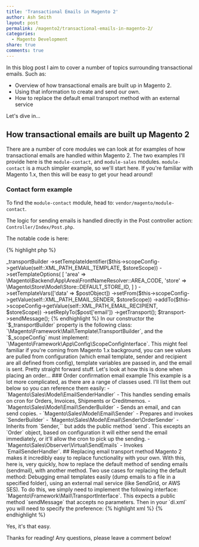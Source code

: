 ```yaml
---
title: 'Transactional Emails in Magento 2'
author: Ash Smith
layout: post
permalink: /magento2/transactional-emails-in-magento-2/
categories:
  - Magento Development
share: true
comments: true
---
```


In this blog post I aim to cover a number of topics surrounding transactional emails. Such as:

- Overview of how transactional emails are built up in Magento 2.
- Using that information to create and send our own.
- How to replace the default email transport method with an external service

Let's dive in...

## How transactional emails are built up Magento 2

There are a number of core modules we can look at for examples of how transactional emails are handled within Magento 2. The two examples I'll provide here is the `module-contact`, and `module-sales` modules. `module-contact` is a much simpler example, so we'll start here. If you're familiar with Magento 1.x, then this will be easy to get your head around!

### Contact form example

To find the `module-contact` module, head to: `vendor/magento/module-contact`.

The logic for sending emails is handled directly in the Post controller action: `Controller/Index/Post.php`.

The notable code is here:

{% highlight php %}
<?php
$transport = $this->_transportBuilder
    ->setTemplateIdentifier($this->scopeConfig->getValue(self::XML_PATH_EMAIL_TEMPLATE, $storeScope))
    ->setTemplateOptions(
        [
            'area' => \Magento\Backend\App\Area\FrontNameResolver::AREA_CODE,
            'store' => \Magento\Store\Model\Store::DEFAULT_STORE_ID,
        ]
    )
    ->setTemplateVars(['data' => $postObject])
    ->setFrom($this->scopeConfig->getValue(self::XML_PATH_EMAIL_SENDER, $storeScope))
    ->addTo($this->scopeConfig->getValue(self::XML_PATH_EMAIL_RECIPIENT, $storeScope))
    ->setReplyTo($post['email'])
    ->getTransport();

    $transport->sendMessage();
{% endhighlight %}

In our constructor the `$_transportBuilder` property is the following class: `\Magento\Framework\Mail\Template\TransportBuilder`, and the `$_scopeConfig` must implement: `\Magento\Framework\App\Config\ScopeConfigInterface`.

This might feel familiar if you're coming from Magento 1.x background, you can see values are pulled from configuration (which email template, sender and recipient are all defined from config), template variables are passed in, and the email is sent. Pretty straight forward stuff.

Let's look at how this is done when placing an order...

### Order confirmation email example

This example is a lot more complicated, as there are a range of classes used. I'll list them out below so you can reference them easily:

- `Magento\Sales\Model\EmailSenderHandler` - This handles sending emails on cron for Orders, Invoices, Shipments or Creditmemos.
- `Magento\Sales\Model\Email\SenderBuilder` - Sends an email, and can send copies.
- `Magento\Sales\Model\Email\Sender` - Prepares and invokes `SenderBuilder`
- `Magento\Sales\Model\Email\Sender\OrderSender` - Inherits from `Sender,`` but adds the public method `send`. This excepts an `Order` object, based on configuration it will either send the email immediately, or it'll allow the cron to pick up the sending.
- `Magento\Sales\Observer\Virtual\SendEmails` - Invokes `EmailSenderHandler`.

## Replacing email transport method

Magento 2 makes it incredibly easy to replace functionality with your own. With this, here is, very quickly, how to replace the default method of sending emails (sendmail), with another method.

Two use cases for replacing the default method: Debugging email templates easily (dump emails to a file in a specified folder), using an external mail service (like SendGrid, or AWS SES).

To do this, we simply need to implement the following interface: `Magento\Framework\Mail\TransportInterface`. This expects a public method `sendMessage` that accepts no parameters.

Then in your `di.xml` you will need to specify the preference:

{% highlight xml %}
<?xml version="1.0"?>
<config xmlns:xsi="http://www.w3.org/2001/XMLSchema-instance" xsi:noNamespaceSchemaLocation="urn:magento:framework:ObjectManager/etc/config.xsd">
    <preference for="Magento\Framework\Mail\TransportInterface" type="[YOUR CLASS GOES HERE]" />
</config>
{% endhighlight %}

Yes, it's that easy.

Thanks for reading! Any questions, please leave a comment below!

